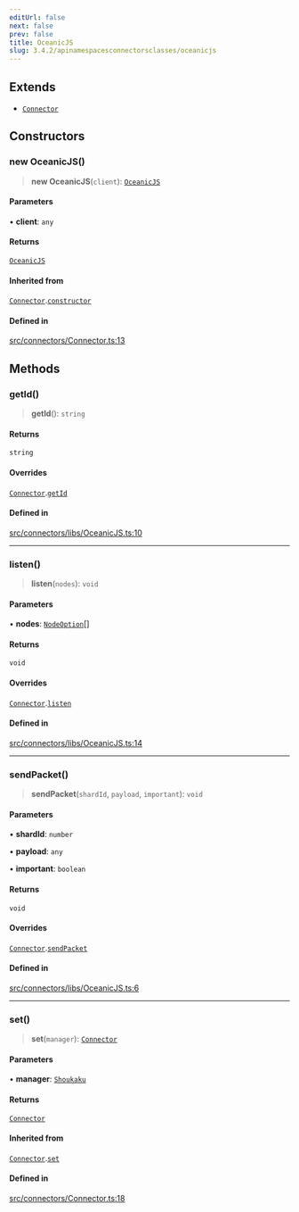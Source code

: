 ```yaml
---
editUrl: false
next: false
prev: false
title: OceanicJS
slug: 3.4.2/apinamespacesconnectorsclasses/oceanicjs
---
```


## Extends

* [`Connector`](/3.4.2/api/classes/connector/)

## Constructors

### new OceanicJS()

> **new OceanicJS**(`client`): [`OceanicJS`](/3.4.2/api/namespaces/connectors/classes/oceanicjs/)

#### Parameters

• **client**: `any`

#### Returns

[`OceanicJS`](/3.4.2/api/namespaces/connectors/classes/oceanicjs/)

#### Inherited from

[`Connector`](/3.4.2/api/classes/connector/).[`constructor`](/3.4.2/api/classes/connector/#constructors)

#### Defined in

[src/connectors/Connector.ts:13](https://github.com/shipgirlproject/shoukaku/blob/e7d94081cabbda7327dc04e467a45fcda49c24f2/src/connectors/Connector.ts#L13)

## Methods

### getId()

> **getId**(): `string`

#### Returns

`string`

#### Overrides

[`Connector`](/3.4.2/api/classes/connector/).[`getId`](/3.4.2/api/classes/connector/#getid)

#### Defined in

[src/connectors/libs/OceanicJS.ts:10](https://github.com/shipgirlproject/shoukaku/blob/e7d94081cabbda7327dc04e467a45fcda49c24f2/src/connectors/libs/OceanicJS.ts#L10)

***

### listen()

> **listen**(`nodes`): `void`

#### Parameters

• **nodes**: [`NodeOption`](/3.4.2/api/interfaces/nodeoption/)\[]

#### Returns

`void`

#### Overrides

[`Connector`](/3.4.2/api/classes/connector/).[`listen`](/3.4.2/api/classes/connector/#listen)

#### Defined in

[src/connectors/libs/OceanicJS.ts:14](https://github.com/shipgirlproject/shoukaku/blob/e7d94081cabbda7327dc04e467a45fcda49c24f2/src/connectors/libs/OceanicJS.ts#L14)

***

### sendPacket()

> **sendPacket**(`shardId`, `payload`, `important`): `void`

#### Parameters

• **shardId**: `number`

• **payload**: `any`

• **important**: `boolean`

#### Returns

`void`

#### Overrides

[`Connector`](/3.4.2/api/classes/connector/).[`sendPacket`](/3.4.2/api/classes/connector/#sendpacket)

#### Defined in

[src/connectors/libs/OceanicJS.ts:6](https://github.com/shipgirlproject/shoukaku/blob/e7d94081cabbda7327dc04e467a45fcda49c24f2/src/connectors/libs/OceanicJS.ts#L6)

***

### set()

> **set**(`manager`): [`Connector`](/3.4.2/api/classes/connector/)

#### Parameters

• **manager**: [`Shoukaku`](/3.4.2/api/classes/shoukaku/)

#### Returns

[`Connector`](/3.4.2/api/classes/connector/)

#### Inherited from

[`Connector`](/3.4.2/api/classes/connector/).[`set`](/3.4.2/api/classes/connector/#set)

#### Defined in

[src/connectors/Connector.ts:18](https://github.com/shipgirlproject/shoukaku/blob/e7d94081cabbda7327dc04e467a45fcda49c24f2/src/connectors/Connector.ts#L18)

